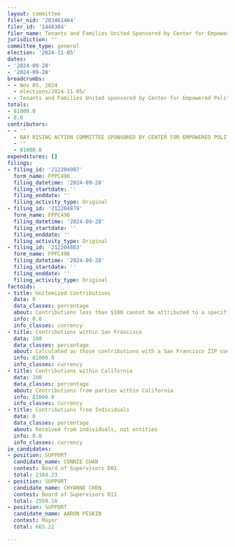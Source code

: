 ```yaml
---
layout: committee
filer_nid: '203461464'
filer_id: '1448304'
filer_name: Tenants and Families United Sponsored by Center for Empowered Politics
jurisdiction: ''
committee_type: general
election: '2024-11-05'
dates:
- '2024-09-28'
- '2024-09-28'
breadcrumbs:
- - Nov 05, 2024
  - elections/2024-11-05/
- - Tenants and Families United sponsored by Center for Empowered Politics
totals:
- 81000.0
- 0.0
contributors:
- - ''
  - BAY RISING ACTION COMMITTEE SPONSORED BY CENTER FOR EMPOWERED POLITICS
  - ''
  - 81000.0
expenditures: []
filings:
- filing_id: '212204907'
  form_name: FPPC496
  filing_datetime: '2024-09-28'
  filing_startdate: ''
  filing_enddate: ''
  filing_activity_type: Original
- filing_id: '212204879'
  form_name: FPPC496
  filing_datetime: '2024-09-28'
  filing_startdate: ''
  filing_enddate: ''
  filing_activity_type: Original
- filing_id: '212204863'
  form_name: FPPC496
  filing_datetime: '2024-09-28'
  filing_startdate: ''
  filing_enddate: ''
  filing_activity_type: Original
factoids:
- title: Unitemized Contributions
  data: 0
  data_classes: percentage
  about: Contributions less than $100 cannot be attributed to a specific individual
  info: 0.0
  info_classes: currency
- title: Contributions within San Francisco
  data: 100
  data_classes: percentage
  about: Calculated as those contributions with a San Francisco ZIP code
  info: 81000.0
  info_classes: currency
- title: Contributions within California
  data: 100
  data_classes: percentage
  about: Contributions from parties within California
  info: 81000.0
  info_classes: currency
- title: Contributions from Individuals
  data: 0
  data_classes: percentage
  about: Received from individuals, not entities
  info: 0.0
  info_classes: currency
ie_candidates:
- position: SUPPORT
  candidate_name: CONNIE CHAN
  contest: Board of Supervisors D01
  total: 2104.23
- position: SUPPORT
  candidate_name: CHYANNE CHEN
  contest: Board of Supervisors D11
  total: 2559.18
- position: SUPPORT
  candidate_name: AARON PESKIN
  contest: Mayor
  total: 665.22

---
```


